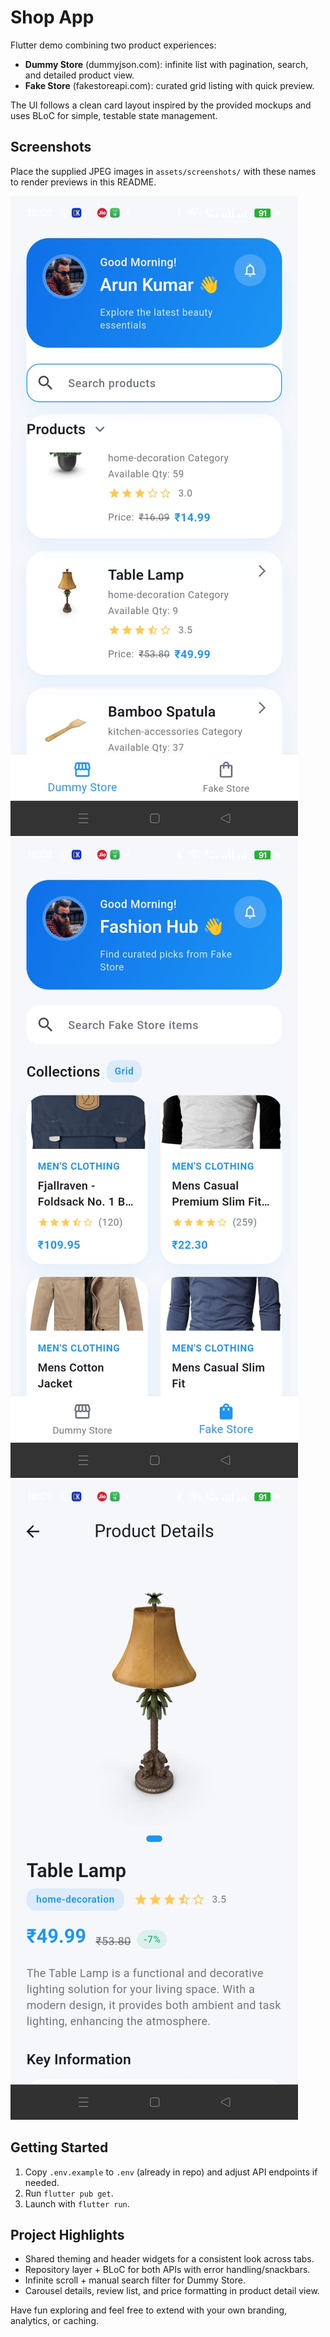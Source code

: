 # Shop App

Flutter demo combining two product experiences:

- **Dummy Store** (dummyjson.com): infinite list with pagination, search, and detailed product view.
- **Fake Store** (fakestoreapi.com): curated grid listing with quick preview.

The UI follows a clean card layout inspired by the provided mockups and uses BLoC for simple, testable state management.

## Screenshots

Place the supplied JPEG images in `assets/screenshots/` with these names to render previews in this README.

![Dummy Store List](assets/screenshots/demo1.jpeg)
![Fake Store Grid](assets/screenshots/demo2.jpeg)
![Product Details](assets/screenshots/demo3.jpeg)

## Getting Started

1. Copy `.env.example` to `.env` (already in repo) and adjust API endpoints if needed.
2. Run `flutter pub get`.
3. Launch with `flutter run`.

## Project Highlights

- Shared theming and header widgets for a consistent look across tabs.
- Repository layer + BLoC for both APIs with error handling/snackbars.
- Infinite scroll + manual search filter for Dummy Store.
- Carousel details, review list, and price formatting in product detail view.

Have fun exploring and feel free to extend with your own branding, analytics, or caching.
